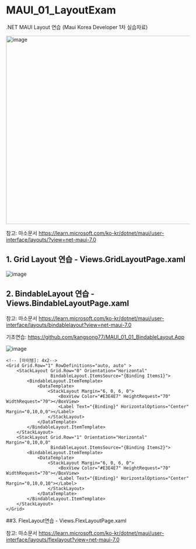 # MAUI_01_LayoutExam
.NET MAUI Layout 연습 (Maui Korea Developer 1차 실습자료)

<img width="515" alt="image" src="https://user-images.githubusercontent.com/68939699/226964333-619338e2-c7fd-4ee7-a76e-bd7dd6c5c8bc.png">

참고: 마소문서 https://learn.microsoft.com/ko-kr/dotnet/maui/user-interface/layouts/?view=net-maui-7.0

## 1. Grid Layout 연습 - Views.GridLayoutPage.xaml

![image](https://user-images.githubusercontent.com/68939699/226965017-b988dd3f-379d-430f-8bc2-775757aff30f.png)

## 2. BindableLayout 연습 - Views.BindableLayoutPage.xaml

참고: 
마소문서 https://learn.microsoft.com/ko-kr/dotnet/maui/user-interface/layouts/bindablelayout?view=net-maui-7.0

기초연습: https://github.com/kangsong77/MAUI_01_01_BindableLayout.App 

![image](https://user-images.githubusercontent.com/68939699/228288294-485b7fb6-fd8e-4364-80c7-d0fc80a3f94f.png)

```
<!-- [아이템]: 4x2-->
<Grid Grid.Row="1" RowDefinitions="auto, auto" >
    <StackLayout Grid.Row="0" Orientation="Horizontal" 
                 BindableLayout.ItemsSource="{Binding Items1}">
        <BindableLayout.ItemTemplate>
            <DataTemplate>
                <StackLayout Margin="6, 0, 6, 0">
                    <BoxView Color="#E3E4E7" HeightRequest="70" WidthRequest="70"></BoxView>
                    <Label Text="{Binding}" HorizontalOptions="Center" Margin="0,10,0,0"></Label>
                </StackLayout>
            </DataTemplate>
        </BindableLayout.ItemTemplate>
    </StackLayout>
    <StackLayout Grid.Row="1" Orientation="Horizontal" Margin="0,10,0,0"
                 BindableLayout.ItemsSource="{Binding Items2}">
        <BindableLayout.ItemTemplate>
            <DataTemplate>
                <StackLayout Margin="6, 0, 6, 0">
                    <BoxView Color="#E3E4E7" HeightRequest="70" WidthRequest="70"></BoxView>
                    <Label Text="{Binding}" HorizontalOptions="Center" Margin="0,10,0,10"></Label>
                </StackLayout>
            </DataTemplate>
        </BindableLayout.ItemTemplate>
    </StackLayout>
</Grid>
```

##3. FlexLayout연습 - Views.FlexLayoutPage.xaml

참고: 
마소문서 https://learn.microsoft.com/ko-kr/dotnet/maui/user-interface/layouts/flexlayout?view=net-maui-7.0



